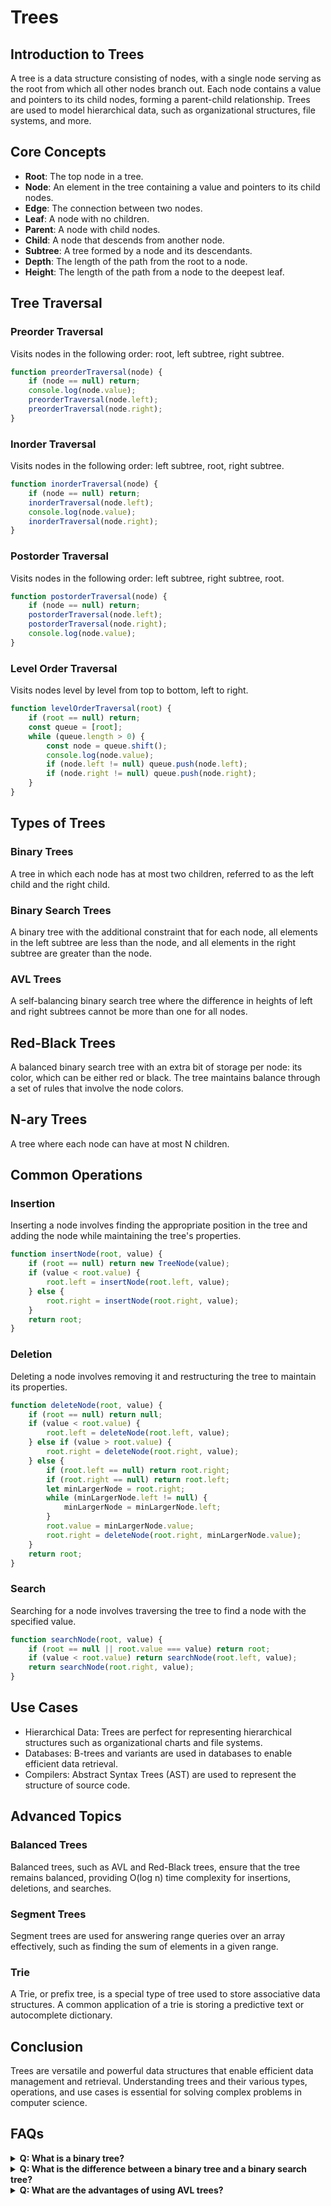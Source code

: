 # Trees

## Introduction to Trees

A tree is a data structure consisting of nodes, with a single node serving as the root from which all other nodes branch out. Each node contains a value and pointers to its child nodes, forming a parent-child relationship. Trees are used to model hierarchical data, such as organizational structures, file systems, and more.

## Core Concepts

- **Root**: The top node in a tree.
- **Node**: An element in the tree containing a value and pointers to its child nodes.
- **Edge**: The connection between two nodes.
- **Leaf**: A node with no children.
- **Parent**: A node with child nodes.
- **Child**: A node that descends from another node.
- **Subtree**: A tree formed by a node and its descendants.
- **Depth**: The length of the path from the root to a node.
- **Height**: The length of the path from a node to the deepest leaf.

## Tree Traversal

### Preorder Traversal

Visits nodes in the following order: root, left subtree, right subtree.
```js [preorder-traversal.js] copy
function preorderTraversal(node) {
    if (node == null) return;
    console.log(node.value);
    preorderTraversal(node.left);
    preorderTraversal(node.right);
}
```

### Inorder Traversal
Visits nodes in the following order: left subtree, root, right subtree.

```js [inorder-traversal.js] copy
function inorderTraversal(node) {
    if (node == null) return;
    inorderTraversal(node.left);
    console.log(node.value);
    inorderTraversal(node.right);
}
```

### Postorder Traversal
Visits nodes in the following order: left subtree, right subtree, root.
```js [postorder-traversal.js] copy
function postorderTraversal(node) {
    if (node == null) return;
    postorderTraversal(node.left);
    postorderTraversal(node.right);
    console.log(node.value);
}
```

### Level Order Traversal
Visits nodes level by level from top to bottom, left to right.

```js [level-order-traversal.js] copy
function levelOrderTraversal(root) {
    if (root == null) return;
    const queue = [root];
    while (queue.length > 0) {
        const node = queue.shift();
        console.log(node.value);
        if (node.left != null) queue.push(node.left);
        if (node.right != null) queue.push(node.right);
    }
}
```

## Types of Trees
### Binary Trees
A tree in which each node has at most two children, referred to as the left child and the right child.

### Binary Search Trees
A binary tree with the additional constraint that for each node, all elements in the left subtree are less than the node, and all elements in the right subtree are greater than the node.

### AVL Trees
A self-balancing binary search tree where the difference in heights of left and right subtrees cannot be more than one for all nodes.

## Red-Black Trees
A balanced binary search tree with an extra bit of storage per node: its color, which can be either red or black. The tree maintains balance through a set of rules that involve the node colors.

## N-ary Trees
A tree where each node can have at most N children.


## Common Operations
### Insertion
Inserting a node involves finding the appropriate position in the tree and adding the node while maintaining the tree's properties.
```js [insert-node.js] copy
function insertNode(root, value) {
    if (root == null) return new TreeNode(value);
    if (value < root.value) {
        root.left = insertNode(root.left, value);
    } else {
        root.right = insertNode(root.right, value);
    }
    return root;
}
```

### Deletion
Deleting a node involves removing it and restructuring the tree to maintain its properties.
```js [delete-node.js] copy
function deleteNode(root, value) {
    if (root == null) return null;
    if (value < root.value) {
        root.left = deleteNode(root.left, value);
    } else if (value > root.value) {
        root.right = deleteNode(root.right, value);
    } else {
        if (root.left == null) return root.right;
        if (root.right == null) return root.left;
        let minLargerNode = root.right;
        while (minLargerNode.left != null) {
            minLargerNode = minLargerNode.left;
        }
        root.value = minLargerNode.value;
        root.right = deleteNode(root.right, minLargerNode.value);
    }
    return root;
}
```

### Search
Searching for a node involves traversing the tree to find a node with the specified value.

```js [search-node.js] copy
function searchNode(root, value) {
    if (root == null || root.value === value) return root;
    if (value < root.value) return searchNode(root.left, value);
    return searchNode(root.right, value);
}
```

## Use Cases
- Hierarchical Data: Trees are perfect for representing hierarchical structures such as organizational charts and file systems.
- Databases: B-trees and variants are used in databases to enable efficient data retrieval.
- Compilers: Abstract Syntax Trees (AST) are used to represent the structure of source code.


## Advanced Topics
### Balanced Trees
Balanced trees, such as AVL and Red-Black trees, ensure that the tree remains balanced, providing O(log n) time complexity for insertions, deletions, and searches.

### Segment Trees
Segment trees are used for answering range queries over an array effectively, such as finding the sum of elements in a given range.

### Trie
A Trie, or prefix tree, is a special type of tree used to store associative data structures. A common application of a trie is storing a predictive text or autocomplete dictionary.

## Conclusion
Trees are versatile and powerful data structures that enable efficient data management and retrieval. Understanding trees and their various types, operations, and use cases is essential for solving complex problems in computer science.


## FAQs
<details>
  <summary><strong>Q: What is a binary tree?</strong></summary>
  <p><strong>A:</strong> A binary tree is a tree data structure in which each node has at most two children, referred to as the left child and the right child.</p>
</details>
<details>
  <summary><strong>Q: What is the difference between a binary tree and a binary search tree?</strong></summary>
  <p><strong>A:</strong> A binary search tree (BST) is a type of binary tree where each node has a value greater than all the values in its left subtree and less than all the values in its right subtree.</p>
</details>
<details>
  <summary><strong>Q: What are the advantages of using AVL trees?</strong></summary>
  <p><strong>A:</strong> AVL trees are self-balancing, ensuring that the tree remains balanced, which provides O(log n) time complexity for insertions, deletions, and searches.</p>
</details>